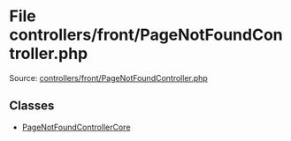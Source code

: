 File controllers/front/PageNotFoundController.php
=========

Source: [controllers/front/PageNotFoundController.php](https://github.com/PrestaShop/PrestaShop/blob/1.6.0.14/controllers/front/PageNotFoundController.php)


Classes
-------

* [PageNotFoundControllerCore](class.PageNotFoundControllerCore.md)

